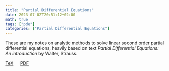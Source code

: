 ```yaml
---
title: "Partial Differential Equations"
date: 2023-07-02T20:51:12+02:00
math: true
tags: ["pde"]
categories: ["Partial Differential Equations"]
---
```


These are my notes on analytic methods to solve linear second order partial differential equations, heavily based on text *Partial Differential Equations: An introduction* by Walter, Strauss.

[TeX](./../pde.tex) &emsp; [PDF](./../pde.pdf)

